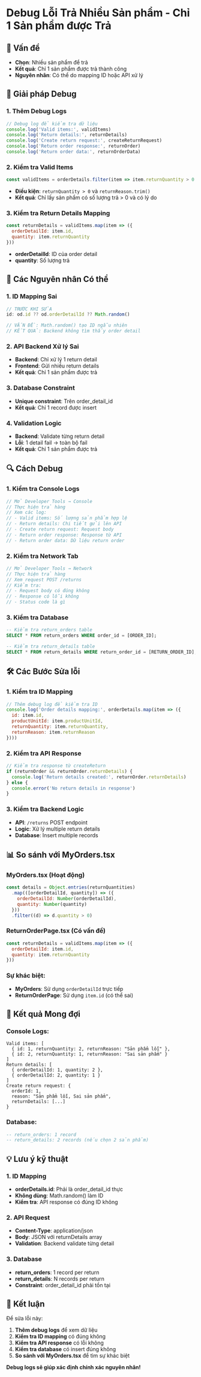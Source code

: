 # Debug Lỗi Trả Nhiều Sản phẩm - Chỉ 1 Sản phẩm được Trả

## 🚨 Vấn đề
- **Chọn**: Nhiều sản phẩm để trả
- **Kết quả**: Chỉ 1 sản phẩm được trả thành công
- **Nguyên nhân**: Có thể do mapping ID hoặc API xử lý

## 🔧 Giải pháp Debug

### **1. Thêm Debug Logs**
```javascript
// Debug log để kiểm tra dữ liệu
console.log('Valid items:', validItems)
console.log('Return details:', returnDetails)
console.log('Create return request:', createReturnRequest)
console.log('Return order response:', returnOrder)
console.log('Return order data:', returnOrderData)
```

### **2. Kiểm tra Valid Items**
```javascript
const validItems = orderDetails.filter(item => item.returnQuantity > 0 && item.returnReason.trim())
```
- **Điều kiện**: `returnQuantity > 0` và `returnReason.trim()`
- **Kết quả**: Chỉ lấy sản phẩm có số lượng trả > 0 và có lý do

### **3. Kiểm tra Return Details Mapping**
```javascript
const returnDetails = validItems.map(item => ({
  orderDetailId: item.id,
  quantity: item.returnQuantity
}))
```
- **orderDetailId**: ID của order detail
- **quantity**: Số lượng trả

## 🎯 Các Nguyên nhân Có thể

### **1. ID Mapping Sai**
```javascript
// TRƯỚC KHI SỬA
id: od.id ?? od.orderDetailId ?? Math.random()

// VẤN ĐỀ: Math.random() tạo ID ngẫu nhiên
// KẾT QUẢ: Backend không tìm thấy order detail
```

### **2. API Backend Xử lý Sai**
- **Backend**: Chỉ xử lý 1 return detail
- **Frontend**: Gửi nhiều return details
- **Kết quả**: Chỉ 1 sản phẩm được trả

### **3. Database Constraint**
- **Unique constraint**: Trên order_detail_id
- **Kết quả**: Chỉ 1 record được insert

### **4. Validation Logic**
- **Backend**: Validate từng return detail
- **Lỗi**: 1 detail fail → toàn bộ fail
- **Kết quả**: Chỉ 1 sản phẩm được trả

## 🔍 Cách Debug

### **1. Kiểm tra Console Logs**
```javascript
// Mở Developer Tools → Console
// Thực hiện trả hàng
// Xem các log:
// - Valid items: Số lượng sản phẩm hợp lệ
// - Return details: Chi tiết gửi lên API
// - Create return request: Request body
// - Return order response: Response từ API
// - Return order data: Dữ liệu return order
```

### **2. Kiểm tra Network Tab**
```javascript
// Mở Developer Tools → Network
// Thực hiện trả hàng
// Xem request POST /returns
// Kiểm tra:
// - Request body có đúng không
// - Response có lỗi không
// - Status code là gì
```

### **3. Kiểm tra Database**
```sql
-- Kiểm tra return_orders table
SELECT * FROM return_orders WHERE order_id = [ORDER_ID];

-- Kiểm tra return_details table
SELECT * FROM return_details WHERE return_order_id = [RETURN_ORDER_ID];
```

## 🛠️ Các Bước Sửa lỗi

### **1. Kiểm tra ID Mapping**
```javascript
// Thêm debug log để kiểm tra ID
console.log('Order details mapping:', orderDetails.map(item => ({
  id: item.id,
  productUnitId: item.productUnitId,
  returnQuantity: item.returnQuantity,
  returnReason: item.returnReason
})))
```

### **2. Kiểm tra API Response**
```javascript
// Kiểm tra response từ createReturn
if (returnOrder && returnOrder.returnDetails) {
  console.log('Return details created:', returnOrder.returnDetails)
} else {
  console.error('No return details in response')
}
```

### **3. Kiểm tra Backend Logic**
- **API**: `/returns` POST endpoint
- **Logic**: Xử lý multiple return details
- **Database**: Insert multiple records

## 📊 So sánh với MyOrders.tsx

### **MyOrders.tsx (Hoạt động)**
```javascript
const details = Object.entries(returnQuantities)
  .map(([orderDetailId, quantity]) => ({
    orderDetailId: Number(orderDetailId),
    quantity: Number(quantity)
  }))
  .filter((d) => d.quantity > 0)
```

### **ReturnOrderPage.tsx (Có vấn đề)**
```javascript
const returnDetails = validItems.map(item => ({
  orderDetailId: item.id,
  quantity: item.returnQuantity
}))
```

### **Sự khác biệt:**
- **MyOrders**: Sử dụng `orderDetailId` trực tiếp
- **ReturnOrderPage**: Sử dụng `item.id` (có thể sai)

## 🎯 Kết quả Mong đợi

### **Console Logs:**
```
Valid items: [
  { id: 1, returnQuantity: 2, returnReason: "Sản phẩm lỗi" },
  { id: 2, returnQuantity: 1, returnReason: "Sai sản phẩm" }
]
Return details: [
  { orderDetailId: 1, quantity: 2 },
  { orderDetailId: 2, quantity: 1 }
]
Create return request: {
  orderId: 1,
  reason: "Sản phẩm lỗi, Sai sản phẩm",
  returnDetails: [...]
}
```

### **Database:**
```sql
-- return_orders: 1 record
-- return_details: 2 records (nếu chọn 2 sản phẩm)
```

## 💡 Lưu ý kỹ thuật

### **1. ID Mapping**
- **orderDetails.id**: Phải là order_detail_id thực
- **Không dùng**: Math.random() làm ID
- **Kiểm tra**: API response có đúng ID không

### **2. API Request**
- **Content-Type**: application/json
- **Body**: JSON với returnDetails array
- **Validation**: Backend validate từng detail

### **3. Database**
- **return_orders**: 1 record per return
- **return_details**: N records per return
- **Constraint**: order_detail_id phải tồn tại

## 🎯 Kết luận

Để sửa lỗi này:
1. **Thêm debug logs** để xem dữ liệu
2. **Kiểm tra ID mapping** có đúng không
3. **Kiểm tra API response** có lỗi không
4. **Kiểm tra database** có insert đúng không
5. **So sánh với MyOrders.tsx** để tìm sự khác biệt

**Debug logs sẽ giúp xác định chính xác nguyên nhân!**
